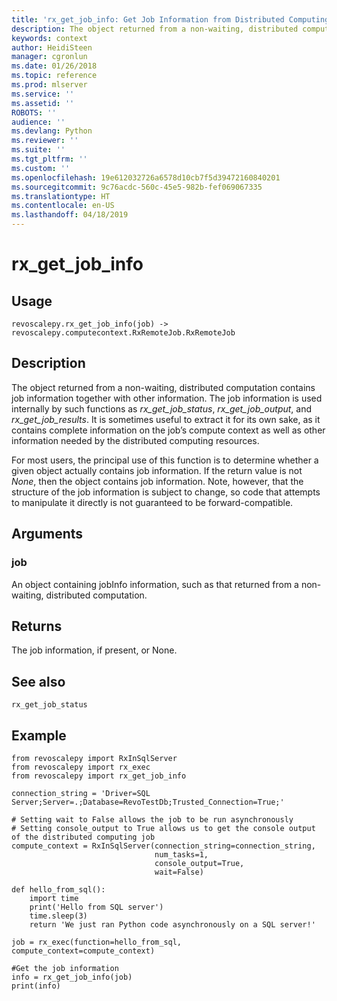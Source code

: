 ```yaml
---
title: 'rx_get_job_info: Get Job Information from Distributed Computing Job (revoscalepy)'
description: The object returned from a non-waiting, distributed computation  contains job information together with other information.  The job information is used internally by such functions as rx_get_job_status, rx_get_job_output, and rx_get_job_results. It is sometimes useful to extract it for its own sake, as it contains complete information on the job’s compute context as well as other information needed by the distributed computing resources.For most users, the principal use of this function is to determine whether a given object actually contains job information. If the return value is not None, then the object contains job information. Note, however, that the structure of the job information is subject to change, so code that attempts to manipulate it directly is not guaranteed to be forward-compatible.
keywords: context
author: HeidiSteen
manager: cgronlun
ms.date: 01/26/2018
ms.topic: reference
ms.prod: mlserver
ms.service: ''
ms.assetid: ''
ROBOTS: ''
audience: ''
ms.devlang: Python
ms.reviewer: ''
ms.suite: ''
ms.tgt_pltfrm: ''
ms.custom: ''
ms.openlocfilehash: 19e612032726a6578d10cb7f5d39472160840201
ms.sourcegitcommit: 9c76acdc-560c-45e5-982b-fef069067335
ms.translationtype: HT
ms.contentlocale: en-US
ms.lasthandoff: 04/18/2019
---
```

# <a name="rxgetjobinfo"></a>rx_get_job_info


 


## <a name="usage"></a>Usage



```
revoscalepy.rx_get_job_info(job) -> revoscalepy.computecontext.RxRemoteJob.RxRemoteJob
```





## <a name="description"></a>Description

The object returned from a non-waiting, distributed computation  contains job information together with other information.  The job information is used internally by such functions as *rx_get_job_status*, *rx_get_job_output*, and *rx_get_job_results*. It is sometimes useful to extract it for its own sake, as it contains complete information on the job’s compute context as well as other information needed by the distributed computing resources.

For most users, the principal use of this function is to determine whether a given object actually contains job information. If the return value is not *None*, then the object contains job information. Note, however, that the structure of the job information is subject to change, so code that attempts to manipulate it directly is not guaranteed to be forward-compatible.


## <a name="arguments"></a>Arguments


### <a name="job"></a>job

An object containing jobInfo information, such as that returned from a non-waiting, distributed computation.


## <a name="returns"></a>Returns

The job information, if present, or None.


## <a name="see-also"></a>See also

`rx_get_job_status`


## <a name="example"></a>Example



```
from revoscalepy import RxInSqlServer
from revoscalepy import rx_exec
from revoscalepy import rx_get_job_info

connection_string = 'Driver=SQL Server;Server=.;Database=RevoTestDb;Trusted_Connection=True;'

# Setting wait to False allows the job to be run asynchronously
# Setting console_output to True allows us to get the console output of the distributed computing job
compute_context = RxInSqlServer(connection_string=connection_string,
                                num_tasks=1,
                                console_output=True,
                                wait=False)

def hello_from_sql():
    import time
    print('Hello from SQL server')
    time.sleep(3)
    return 'We just ran Python code asynchronously on a SQL server!'

job = rx_exec(function=hello_from_sql, compute_context=compute_context)

#Get the job information
info = rx_get_job_info(job)
print(info)
```


